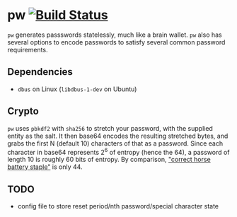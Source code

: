 # pw [![Build Status](https://api.travis-ci.org/tych0/pw.svg?branch=master)](https://travis-ci.org/tych0/xcffib)

`pw` generates passswords statelessly, much like a brain wallet. `pw` also has
several options to encode passwords to satisfy several common password
requirements.

## Dependencies

* `dbus` on Linux (`libdbus-1-dev` on Ubuntu)

## Crypto

`pw` uses `pbkdf2` with `sha256` to stretch your password, with the supplied
entity as the salt. It then base64 encodes the resulting stretched bytes, and
grabs the first N (default 10) characters of that as a password. Since each
character in base64 represents 2<sup>6</sup> of entropy (hence the 64), a
password of length 10 is roughly 60 bits of entropy. By comparison, ["correct
horse battery staple"](https://xkcd.com/936/) is only 44.

## TODO

* config file to store reset period/nth password/special character state
